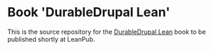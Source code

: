 Book 'DurableDrupal Lean'
=============================

This is the source repository for the [DurableDrupal Lean](https://leanpub.com/durabledrupallean) book to be published shortly at LeanPub.
